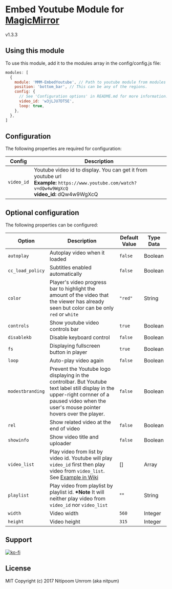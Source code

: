 # Embed Youtube Module for [MagicMirror](https://github.com/MichMich/MagicMirror)

v1.3.3

## Using this module

To use this module, add it to the modules array in the config/config.js file:

```js
modules: [
  {
    module: 'MMM-EmbedYoutube', // Path to youtube module from modules folder Exmaple: MagicMirror/modules/custom/MMM-EmbedYoutube/ so it's custom/MMM-EmbedYoutube
    position: 'bottom_bar', // This can be any of the regions.
    config: {
      // See 'Configuration options' in README.md for more information.
      video_id: 'w3jLJU7DT5E',
      loop: true,
    },
  },
]
```

## Configuration

The following properties are required for configuration:

| Config     | Description                                                                                                                                                |
| ---------- | ---------------------------------------------------------------------------------------------------------------------------------------------------------- |
| `video_id` | Youtube video id to display. You can get it from youtube url <br> **Example:** `https://www.youtube.com/watch?v=dQw4w9WgXcQ` <br>**video_id:** dQw4w9WgXcQ |

## Optional configuration

The following properties can be configured:

| Option           | Description                                                                                                                                                                                    | Default Value | Type Data |
| ---------------- | ---------------------------------------------------------------------------------------------------------------------------------------------------------------------------------------------- | ------------- | --------- |
| `autoplay`       | Autoplay video when it loaded                                                                                                                                                                  | `false`       | Boolean   |
| `cc_load_policy`       | Subtitles enabled automatically                                                                                                                                                                 | `false`       | Boolean   |
| `color`          | Player's video progress bar to highlight the amount of the video that the viewer has already seen but color can be only `red` or `white`                                                       | `"red"`       | String    |
| `controls`       | Show youtube video controls bar                                                                                                                                                                | `true`        | Boolean   |
| `disablekb`      | Disable keyboard control                                                                                                                                                                       | `false`       | Boolean   |
| `fs`             | Displaying fullscreen button in player                                                                                                                                                         | `true`        | Boolean   |
| `loop`           | Auto-play video again                                                                                                                                                                          | `false`       | Boolean   |
| `modestbranding` | Prevent the Youtube logo displaying in the controlbar. But Youtube text label still display in the upper-right cornner of a paused video when the user's mouse pointer hovers over the player. | `false`       | Boolean   |
| `rel`            | Show related video at the end of video                                                                                                                                                         | `false`       | Boolean   |
| `showinfo`       | Show video title and uploader                                                                                                                                                                  | `false`       | Boolean   |
| `video_list`     | Play video from list by video id. Youtube will play `video_id` first then play video from `video_list`. See [Example in Wiki](https://github.com/nitpum/MMM-EmbedYoutube/wiki/Custom-Playlist) | []            | Array     |
| `playlist`       | Play video from playlist by playlist id. **\*Note** It will neither play video from `video_id` nor `video_list`                                                                                | ""            | String    |
| `width`          | Video width                                                                                                                                                                                    | `560`         | Integer   |
| `height`         | Video height                                                                                                                                                                                   | `315`         | Integer   |

## Support

[![ko-fi](https://ko-fi.com/img/githubbutton_sm.svg)](https://ko-fi.com/F1F21LCOB)

## License

MIT Copyright (c) 2017 Nitipoom Unrrom (aka nitpum)

